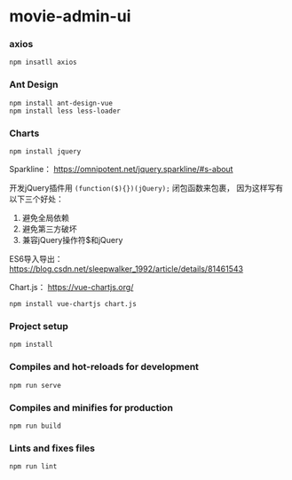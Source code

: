 # movie-admin-ui

### axios
```
npm insatll axios
```

### Ant Design
```
npm install ant-design-vue
npm install less less-loader
```

### Charts

```npm install jquery```

Sparkline：  https://omnipotent.net/jquery.sparkline/#s-about

开发jQuery插件用
 ```(function($){})(jQuery);```
闭包函数来包裹，
因为这样写有以下三个好处：
1. 避免全局依赖
2. 避免第三方破坏
3. 兼容jQuery操作符$和jQuery

ES6导入导出：https://blog.csdn.net/sleepwalker_1992/article/details/81461543

Chart.js：   https://vue-chartjs.org/

```
npm install vue-chartjs chart.js

```

### Project setup
```
npm install
```

### Compiles and hot-reloads for development
```
npm run serve
```

### Compiles and minifies for production
```
npm run build
```

### Lints and fixes files
```
npm run lint
```
